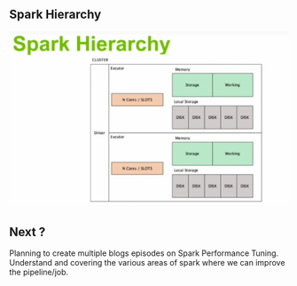 ## Spark Hierarchy





![Spark](https://github.com/gurditsingh/blog/blob/gh-pages/_screenshots/spark_hierarchy.png?raw=true)



## Next ?

Planning to create multiple blogs episodes on Spark Performance Tuning. Understand and covering the various areas of spark where we can improve the pipeline/job.

<!--stackedit_data:
eyJoaXN0b3J5IjpbLTczNjQ5MDIzMywtMTc4NjYzNzIyOSwzMj
k1ODgzNTYsMjA0NzY1NDQ0LC01ODU0MjM2ODAsMjgyOTY0ODkw
LC0xMzA2NjM1MjU4LC01MTcwNzA2MjUsLTE4NTI2NTQxMDksLT
E3ODE1MjMwNTIsODE5NDE2NTQ2LC0xMjEzNzc5MzA0LC0xMTc3
ODk4MjAwLC0xNTkyNzc2ODM5LC0xMzM0MjczNTUwLC02MDEyMz
I4MDQsLTk2MDI3MjAxNiw1NTI5MjUwMTMsMTczMTQ5MTgyNSwt
MTA5MTI0MzkyMl19
-->